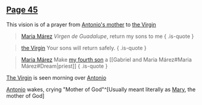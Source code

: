 ## [Page 45](</BMU.md?page=57>)
This vision is of a prayer from [Antonio's mother](</MárezFamily/GabrielandMariaMárez.md#maria-márez>) to [the Virgin](</Symbols/theVirgin.md>)
> [Maria Márez](</MárezFamily/GabrielandMariaMárez.md#maria-márez>)
> *Virgen de Guadalupe*, return my sons to me
{ .is-quote }

> [the Virgin](</Symbols/theVirgin.md>)
> Your sons will return safely.
{ .is-quote }

> [Maria Márez](</MárezFamily/GabrielandMariaMárez.md#maria-márez>)
> Make [my fourth son](</MárezFamily/AntonioMárez.md>) a [[Gabriel and Maria Márez#Maria Márez#Dream|priest]]
{ .is-quote }

[The Virgin](</Symbols/theVirgin.md>) is seen morning over [Antonio](</MárezFamily/AntonioMárez.md>)

[Antonio](</MárezFamily/AntonioMárez.md>) wakes, crying "Mother of God"^[Usually meant literally as [Mary](</Symbols/theVirgin.md>), the mother of God]